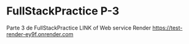 # FullStackPractice P-3
 Parte 3 de FullStackPractice
LINK of Web service Render
https://test-render-ey9f.onrender.com